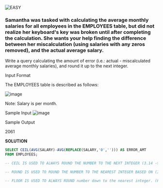 ![EASY](https://img.shields.io/badge/EASY-green)


### **Samantha was tasked with calculating the average monthly salaries for all employees in the EMPLOYEES table, but did not realize her keyboard's  key was broken until after completing the calculation. She wants your help finding the difference between her miscalculation (using salaries with any zeros removed), and the actual average salary.**
Write a query calculating the amount of error (i.e.: actual - miscalculated average monthly salaries), and round it up to the next integer.

Input Format

The EMPLOYEES table is described as follows:

![image](https://github.com/user-attachments/assets/f38b9371-0f44-4735-87c0-dda7fa7230c8)

Note: Salary is per month.

Sample Input
![image](https://github.com/user-attachments/assets/1f2becea-411a-449a-a83e-e22f454595bd)

Sample Output

2061

**SOLUTION**

```sql
SELECT CEIL(AVG(SALARY)-AVG(REPLACE(SALARY,'0',''))) AS ERROR_AMT
FROM EMPLOYEES;

-- CEIL IS USED TO ALWAYS ROUND THE NUMBER TO THE NEXT INTEGER (3.14 -> 4, -2.78 -> -2) IF NO DECIMAL THEN RETURNS THE SAME INTEGER( CEIL(5) = 5)

-- ROUND IS USED TO ROUND THE NUMBER TO THE NEAREST INTEGER BASED ON (If the decimal part is 0.5 or greater, it rounds up [ROUND(3.5) = 4 ]) & (If the decimal part is less than 0.5, it rounds down [ROUND(3.14) = 3])

-- FLOOR IS USED TO ALWAYS ROUND number down to the nearest integer. (FLOOR(3.14) = 3),(FLOOR(-2.718) = -3). IF NO DECIMAL THEN RETURNS THE SAME INTEGER (FLOOR(5) = 5)
```

